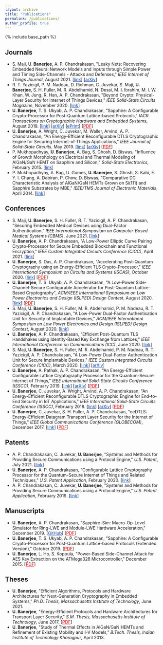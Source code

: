```yaml
---
layout: archive
title: "Publications"
permalink: /publications/
author_profile: true
---
```


{% include base_path %}

Journals
---------------
* S. Maji, <b>U. Banerjee</b>, A. P. Chandrakasan, "Leaky Nets: Recovering Embedded Neural Network Models and Inputs through Simple Power and Timing Side-Channels - Attacks and Defenses," <i>IEEE Internet of Things Journal</i>, August 2021. [<a href="https://ieeexplore.ieee.org/document/9360858" style="color:#0645AD;">link</a>] [<a href="https://arxiv.org/abs/2103.14739" style="color:#0645AD;">arXiv</a>]
* R. T. Yazicigil, P. M. Nadeau, D. Richman, C. Juvekar, S. Maji, <b>U. Banerjee</b>, S. H. Fuller, M. R. Abdelhamid, N. Desai, M. I. Ibrahim, M. I. W. Khan, W. Jung, R. Han, A. P. Chandrakasan, "Beyond Crypto: Physical-Layer Security for Internet of Things Devices," <i>IEEE Solid-State Circuits Magazine</i>, November 2020. [<a href="https://ieeexplore.ieee.org/document/9265324" style="color:#0645AD;">link</a>]
* <b>U. Banerjee</b>, T. S. Ukyab, A. P. Chandrakasan, "Sapphire: A Configurable Crypto-Processor for Post-Quantum Lattice-based Protocols," <i>IACR Transactions on Cryptographic Hardware and Embedded Systems</i>, August 2019. [<a href="https://tches.iacr.org/index.php/TCHES/article/view/8344" style="color:#0645AD;">link</a>] [<a href="https://arxiv.org/abs/1910.07557" style="color:#0645AD;">arXiv</a>] [<a href="https://eprint.iacr.org/2019/1140" style="color:#0645AD;">ePrint</a>] [<a href="https://banerjeeutsav.github.io/files/2019-08-01-2019-tches.pdf" style="color:#DF0000;">PDF</a>]
* <b>U. Banerjee</b>, A. Wright, C. Juvekar, M. Waller, Arvind, A. P. Chandrakasan, "An Energy-Efficient Reconfigurable DTLS Cryptographic Engine for Securing Internet-of-Things Applications," <i>IEEE Journal of Solid-State Circuits</i>, May 2019. [<a href="https://ieeexplore.ieee.org/document/8721457" style="color:#0645AD;">link</a>] [<a href="https://arxiv.org/abs/1907.04455" style="color:#0645AD;">arXiv</a>] [<a href="https://banerjeeutsav.github.io/files/2019-05-01-2019-jssc.pdf" style="color:#DF0000;">PDF</a>]
* P. Mukhopadhyay, <b>U. Banerjee</b>, A. Bag, S. Ghosh, D. Biswas, "Influence of Growth Morphology on Electrical and Thermal Modeling of AlGaN/GaN HEMT on Sapphire and Silicon," <i>Solid-State Electronics</i>, February 2015. [<a href="https://doi.org/10.1016/j.sse.2014.11.017" style="color:#0645AD;">link</a>]
* P. Mukhopadhyay, A. Bag, U. Gomes, <b>U. Banerjee</b>, S. Ghosh, S. Kabi, E. Y. I. Chang, A. Dabiran, P. Chow, D. Biswas, "Comparative DC Characteristic Analysis of AlGaN/GaN HEMTs Grown on Si(111) and Sapphire Substrates by MBE," <i>IEEE/TMS Journal of Electronic Materials</i>, April 2014. [<a href="https://doi.org/10.1007/s11664-014-3050-4" style="color:#0645AD;">link</a>]

Conferences
---------------
* S. Maji, <b>U. Banerjee</b>, S. H. Fuller, R. T. Yazicigil, A. P. Chandrakasan, "Securing Embedded Medical Devices using Dual-Factor Authentication," <i>IEEE International Symposium on Computer-Based Medical Systems (CBMS)</i>, June 2021. [<a href="https://ieeexplore.ieee.org/document/9474650" style="color:#0645AD;">link</a>]
* <b>U. Banerjee</b>, A. P. Chandrakasan, "A Low-Power Elliptic Curve Pairing Crypto-Processor for Secure Embedded Blockchain and Functional Encryption," <i>IEEE Custom Integrated Circuits Conference (CICC)</i>, April 2021. [<a href="https://ieeexplore.ieee.org/document/9431552" style="color:#0645AD;">link</a>]
* <b>U. Banerjee</b>, S. Das, A. P. Chandrakasan, "Accelerating Post-Quantum Cryptography using an Energy-Efficient TLS Crypto-Processor," <i>IEEE International Symposium on Circuits and Systems (ISCAS)</i>, October 2020. [<a href="https://ieeexplore.ieee.org/document/9180550" style="color:#0645AD;">link</a>] [<a href="https://banerjeeutsav.github.io/files/2020-10-01-2020-iscas.pdf" style="color:#DF0000;">PDF</a>]
* <b>U. Banerjee</b>, T. S. Ukyab, A. P. Chandrakasan, "A Low-Power Side-Channel-Secure Configurable Accelerator for Post-Quantum Lattice-Based Cryptography", <i>ACM/IEEE International Symposium on Low Power Electronics and Design (ISLPED) Design Contest</i>, August 2020. [<a href="http://www.islped.org/2020/final_program.php#Day3" style="color:#0645AD;">link</a>] [<a href="https://banerjeeutsav.github.io/files/2020-islped-design-contest-demo-proposal.pdf" style="color:#DF0000;">PDF</a>]
* S. Maji, <b>U. Banerjee</b>, S. H. Fuller, M. R. Abdelhamid, P. M. Nadeau, R. T. Yazicigil, A. P. Chandrakasan, "A Low-Power Dual-Factor Authentication Unit for Security of Implantable Devices," <i>ACM/IEEE International Symposium on Low Power Electronics and Design (ISLPED) Design Contest</i>, August 2020. [<a href="http://www.islped.org/2020/final_program.php#Day3" style="color:#0645AD;">link</a>]
* <b>U. Banerjee</b>, A. P. Chandrakasan, "Efficient Post-Quantum TLS Handshakes using Identity-Based Key Exchange from Lattices," <i>IEEE International Conference on Communications (ICC)</i>, June 2020. [<a href="https://ieeexplore.ieee.org/document/9148829" style="color:#0645AD;">link</a>]
* S. Maji, <b>U. Banerjee</b>, S. H. Fuller, M. R. Abdelhamid, P. M. Nadeau, R. T. Yazicigil, A. P. Chandrakasan, "A Low-Power Dual-Factor Authentication Unit for Secure Implantable Devices," <i>IEEE Custom Integrated Circuits Conference (CICC)</i>, March 2020. [<a href="https://ieeexplore.ieee.org/document/9075945" style="color:#0645AD;">link</a>] [<a href="https://arxiv.org/abs/2004.13709" style="color:#0645AD;">arXiv</a>]
* <b>U. Banerjee</b>, A. Pathak, A. P. Chandrakasan, "An Energy-Efficient Configurable Lattice Cryptography Processor for the Quantum-Secure Internet of Things," <i>IEEE International Solid-State Circuits Conference (ISSCC)</i>, February 2019. [<a href="https://ieeexplore.ieee.org/document/8662528" style="color:#0645AD;">link</a>] [<a href="https://arxiv.org/abs/1903.04570" style="color:#0645AD;">arXiv</a>] [<a href="https://banerjeeutsav.github.io/files/2019-02-01-2019-isscc.pdf" style="color:#DF0000;">PDF</a>]
* <b>U. Banerjee</b>, C. Juvekar, A. Wright, Arvind, A. P. Chandrakasan, "An Energy-Efficient Reconfigurable DTLS Cryptographic Engine for End-to-End Security in IoT Applications," <i>IEEE International Solid-State Circuits Conference (ISSCC)</i>, February 2018. [<a href="https://ieeexplore.ieee.org/document/8310174" style="color:#0645AD;">link</a>] [<a href="https://arxiv.org/abs/1903.04387" style="color:#0645AD;">arXiv</a>] [<a href="https://banerjeeutsav.github.io/files/2018-02-01-2018-isscc.pdf" style="color:#DF0000;">PDF</a>]
* <b>U. Banerjee</b>, C. Juvekar, S. H. Fuller, A. P. Chandrakasan, "eeDTLS: Energy-Efficient Datagram Transport Layer Security for the Internet of Things," <i>IEEE Global Communications Conference (GLOBECOM)</i>, December 2017. [<a href="https://ieeexplore.ieee.org/document/8255053" style="color:#0645AD;">link</a>] [<a href="https://banerjeeutsav.github.io/files/2017-12-01-2017-globecom.pdf" style="color:#DF0000;">PDF</a>]

Patents
---------------
* A. P. Chandrakasan, C. Juvekar, <b>U. Banerjee</b>, "Systems and Methods for Providing Secure Communications using a Protocol Engine," <i>U.S. Patent</i>, July 2021. [<a href="https://patents.google.com/patent/US11070362B2/en" style="color:#0645AD;">link</a>]
* <b>U. Banerjee</b>, A. P. Chandrakasan, "Configurable Lattice Cryptography Processor for the Quantum-Secure Internet of Things and Related Techniques," <i>U.S. Patent Application</i>, February 2020. [<a href="https://patents.google.com/patent/US20200265167A1/en" style="color:#0645AD;">link</a>]
* A. P. Chandrakasan, C. Juvekar, <b>U. Banerjee</b>, "Systems and Methods for Providing Secure Communications using a Protocol Engine," <i>U.S. Patent Application</i>, February 2019. [<a href="https://patents.google.com/patent/US20190253396A1/en" style="color:#0645AD;">link</a>]

Manuscripts
---------------
* <b>U. Banerjee</b>, A. P. Chandrakasan, "Sapphire-Sim: Macro-Op-Level Simulator for Ring-LWE and Module-LWE Hardware Acceleration," December 2019. [<a href="https://github.com/banerjeeutsav/sapphire_sim" style="color:#0645AD;">GitHub</a>] [<a href="https://banerjeeutsav.github.io/files/2019-sapphire-sim-documentation.pdf" style="color:#DF0000;">PDF</a>]
* <b>U. Banerjee</b>, T. S. Ukyab, A. P. Chandrakasan, "Sapphire: A Configurable Crypto-Processor for Post-Quantum Lattice-based Protocols (Extended Version)," October 2019. [<a href="https://eprint.iacr.org/2019/1140.pdf" style="color:#DF0000;">PDF</a>]
* <b>U. Banerjee</b>, L. Ho, S. Koppula, "Power-Based Side-Channel Attack for AES Key Extraction on the ATMega328 Microcontroller," December 2015. [<a href="https://css.csail.mit.edu/6.858/2015/projects/utsav-lisayz-skoppula.pdf" style="color:#DF0000;">PDF</a>]

Theses
---------------
* <b>U. Banerjee</b>, "Efficient Algorithms, Protocols and Hardware Architectures for Next-Generation Cryptography in Embedded Systems," <i>Ph.D. Thesis, Massachusetts Institute of Technology</i>, June 2021.
* <b>U. Banerjee</b>, "Energy-Efficient Protocols and Hardware Architectures for Transport Layer Security," <i>S.M. Thesis, Massachusetts Institute of Technology</i>, June 2017. [<a href="https://dspace.mit.edu/bitstream/handle/1721.1/111861/1005227047-MIT.pdf" style="color:#DF0000;">PDF</a>]
* <b>U. Banerjee</b>, "Study of Thermal Effects in AlGaN/GaN HEMTs and Refinement of Existing Mobility and I-V Models," <i>B.Tech. Thesis, Indian Institute of Technology Kharagpur</i>, April 2013.
